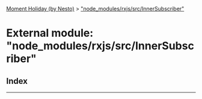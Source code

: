 [Moment Holiday (by Nesto)](../README.md) > ["node_modules/rxjs/src/InnerSubscriber"](../modules/_node_modules_rxjs_src_innersubscriber_.md)

# External module: "node_modules/rxjs/src/InnerSubscriber"

## Index

---

